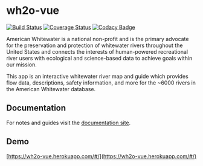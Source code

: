 # wh2o-vue

[![Build Status](https://travis-ci.org/AmericanWhitewater/wh2o-vue.svg?branch=development)](https://travis-ci.org/AmericanWhitewater/wh2o-vue) [![Coverage Status](https://coveralls.io/repos/github/AmericanWhitewater/wh2o-vue/badge.svg?branch=development)](https://coveralls.io/github/AmericanWhitewater/wh2o-vue?branch=development) [![Codacy Badge](https://api.codacy.com/project/badge/Grade/8740c0f08d584c75af7222a23533f957)](https://www.codacy.com/gh/AmericanWhitewater/wh2o-vue?utm_source=github.com&amp;utm_medium=referral&amp;utm_content=AmericanWhitewater/wh2o-vue&amp;utm_campaign=Badge_Grade)

American Whitewater is a national non-profit and is the primary advocate for the preservation and protection of whitewater rivers throughout the United States and connects the interests of human-powered recreational river users with ecological and science-based data to achieve goals within our mission.

This app is an interactive whitewater river map and guide which provides flow data, descriptions, safety information, and more for the ~6000 rivers in the American Whitewater database.

## Documentation

For notes and guides visit the [documentation site](https://bit.ly/397uVn5).

## Demo

[https://wh2o-vue.herokuapp.com/#/](https://wh2o-vue.herokuapp.com/#/)

